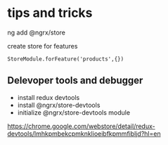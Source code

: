 # tips and tricks

ng add @ngrx/store

create store for features

    StoreModule.forFeature('products',{})

## Delevoper tools and debugger

-   install redux devtools
-   install @ngrx/store-devtools
-   initialize @ngrx/store-devtools module

https://chrome.google.com/webstore/detail/redux-devtools/lmhkpmbekcpmknklioeibfkpmmfibljd?hl=en

